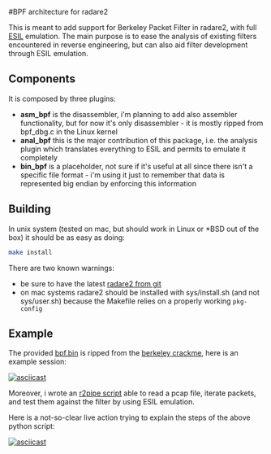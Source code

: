 #BPF architecture for radare2

This is meant to add support for Berkeley Packet Filter in radare2, with full [ESIL](https://radare.gitbooks.io/radare2book/content/esil.html) emulation. The main purpose is to ease the analysis of existing filters encountered in reverse engineering, but can also aid filter development through ESIL emulation.

## Components

It is composed by three plugins:

* **asm_bpf** is the disassembler, i'm planning to add also assembler functionality, but for now it's only disassembler - it is mostly ripped from bpf_dbg.c in the Linux kernel
* **anal_bpf** this is the major contribution of this package, i.e. the analysis plugin which translates everything to ESIL and permits to emulate it completely
* **bin_bpf** is a placeholder, not sure if it's useful at all since there isn't a specific file format - i'm using it just to remember that data is represented big endian by enforcing this information

## Building

In unix system (tested on mac, but should work in Linux or *BSD out of the box) it should be as easy as doing:

```bash
make install
```

There are two known warnings:

* be sure to have the latest [radare2 from git](https://github.com/radare/radare2)
* on mac systems radare2 should be installed with sys/install.sh (and not sys/user.sh) because the Makefile relies on a properly working `pkg-config`

## Example

The provided [bpf.bin](bpf.bin) is ripped from the [berkeley crackme](http://crackmes.de/users/kwisatz_haderach/berkeley/), here is an example session:

[![asciicast](https://asciinema.org/a/1q8oq25bjpp00aut5v5sd4sez.png)](https://asciinema.org/a/1q8oq25bjpp00aut5v5sd4sez)

Moreover, i wrote an [r2pipe script](https://github.com/mrmacete/r2scripts/tree/master/bpf-test) able to read a pcap file, iterate packets, and test them against the filter by using ESIL emulation.

Here is a not-so-clear live action trying to explain the steps of the above python script:

[![asciicast](https://asciinema.org/a/e22kxl5wncmcnqfvseq0k6dxj.png)](https://asciinema.org/a/e22kxl5wncmcnqfvseq0k6dxj)
